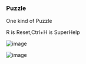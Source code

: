 ### Puzzle

One kind of Puzzle

R is Reset,Ctrl+H is SuperHelp

![image](https://github.com/ChainGit/funny-games/blob/master/Java/Puzzle/1.jpg)

![image](https://github.com/ChainGit/funny-games/blob/master/Java/Puzzle/2.jpg)
